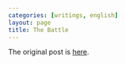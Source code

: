 ```yaml
---
categories: [writings, english]
layout: page
title: The Battle
---
```


The original post is [here](https://medium.com/@freemahesh/the-battle-27ddffd2f1c4).
